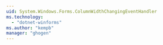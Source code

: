```yaml
---
uid: System.Windows.Forms.ColumnWidthChangingEventHandler
ms.technology: 
  - "dotnet-winforms"
ms.author: "kempb"
manager: "ghogen"
---
```

